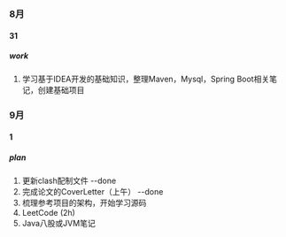 ### 8月
#### 31
##### work
1. 学习基于IDEA开发的基础知识，整理Maven，Mysql，Spring Boot相关笔记，创建基础项目
### 9月
#### 1
##### plan
1. 更新clash配制文件  --done
2. 完成论文的CoverLetter（上午） --done
3. 梳理参考项目的架构，开始学习源码
4. LeetCode (2h)
5. Java八股或JVM笔记